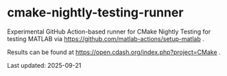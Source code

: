 # cmake-nightly-testing-runner

Experimental GitHub Action-based runner for CMake Nightly Testing for testing MATLAB via https://github.com/matlab-actions/setup-matlab . 

Results can be found at https://open.cdash.org/index.php?project=CMake .

Last updated: 2025-09-21
